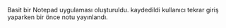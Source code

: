 Basit bir Notepad uygulaması oluşturuldu. kaydedildi kullanıcı tekrar giriş yaparken bir önce notu yayınlandı.

